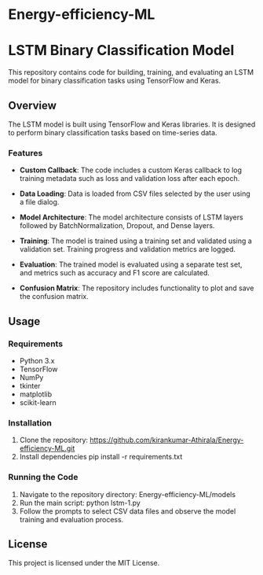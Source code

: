 # Energy-efficiency-ML
# LSTM Binary Classification Model

This repository contains code for building, training, and evaluating an LSTM model for binary classification tasks using TensorFlow and Keras.

## Overview

The LSTM model is built using TensorFlow and Keras libraries. It is designed to perform binary classification tasks based on time-series data.

### Features

- **Custom Callback**: The code includes a custom Keras callback to log training metadata such as loss and validation loss after each epoch.

- **Data Loading**: Data is loaded from CSV files selected by the user using a file dialog.

- **Model Architecture**: The model architecture consists of LSTM layers followed by BatchNormalization, Dropout, and Dense layers.

- **Training**: The model is trained using a training set and validated using a validation set. Training progress and validation metrics are logged.

- **Evaluation**: The trained model is evaluated using a separate test set, and metrics such as accuracy and F1 score are calculated.

- **Confusion Matrix**: The repository includes functionality to plot and save the confusion matrix.

## Usage

### Requirements

- Python 3.x
- TensorFlow
- NumPy
- tkinter
- matplotlib
- scikit-learn

### Installation

1. Clone the repository:
    https://github.com/kirankumar-Athirala/Energy-efficiency-ML.git
2. Install dependencies
   pip install -r requirements.txt

### Running the Code

1. Navigate to the repository directory:
   Energy-efficiency-ML/models
2. Run the main script:
   python lstm-1.py
3. Follow the prompts to select CSV data files and observe the model training and evaluation process.

## License

This project is licensed under the MIT License.
